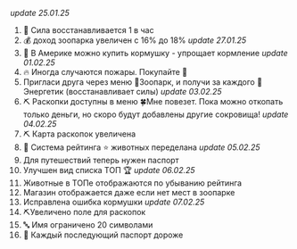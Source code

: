 *update 25.01.25*
1. 💪 Сила восстанавливается 1 в час
2. 💰 доход зоопарка увеличен с 16% до 18%
*update 27.01.25*
1. 🥣 В Америке можно купить кормушку - упрощает кормление
*update 01.02.25*
1. 🔥 Иногда случаются пожары. Покупайте 🧯
2. Пригласи друга через меню 🐇Зоопарк, и получи за каждого 🥫Энергетик (восстанавливает силы)
*update 03.02.25*
1. ⛏️ Раскопки доступны в меню 🍀Мне повезет. Пока можно откопать только деньги, но скоро будут добавлены другие сокровища!
*update 04.02.25*
1. ⛏️ Карта раскопок увеличена
2. 🐇 Система рейтинга ⭐ животных переделана
*update 05.02.25*
1. Для путешествий теперь нужен паспорт 
2. Улучшен вид списка ТОП 🏆
*update 06.02.25*
1. Животные в ТОПе отображаются по убыванию рейтинга
2. Магазин отображается даже если нет мест в зоопарке
3. Исправлена ошибка кормушки
*update 07.02.25*
1. ⛏️Увеличено поле для раскопок
2. 🔤 Имя ограничено 20 символами
3. 📔 Каждый последующий паспорт дороже